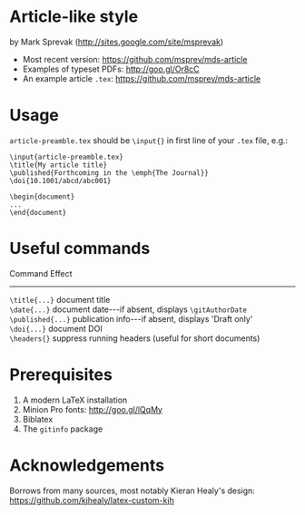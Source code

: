 # Article-like style  

by Mark Sprevak (<http://sites.google.com/site/msprevak>)

* Most recent version: <https://github.com/msprev/mds-article>
* Examples of typeset PDFs: <http://goo.gl/Or8cC>  
* An example article `.tex`: <https://github.com/msprev/mds-article>

# Usage

`article-preamble.tex` should be `\input{}` in first line of your `.tex` file, e.g.:

    \input{article-preamble.tex} 
    \title{My article title}
    \published{Forthcoming in the \emph{The Journal}}
    \doi{10.1001/abcd/abc001}

    \begin{document}
    ...
    \end{document}

# Useful commands

Command           Effect
-------           ------
`\title{...}`     document title  
`\date{...}`			document date---if absent, displays `\gitAuthorDate`  
`\published{...}` publication info---if absent, displays 'Draft only'  
`\doi{...}`				document DOI  
`\headers{}`			suppress running headers (useful for short documents)  

# Prerequisites

1. A modern LaTeX installation
2. Minion Pro fonts: <http://goo.gl/lQqMy>
3. Biblatex
4. The `gitinfo` package

# Acknowledgements

Borrows from many sources, most notably Kieran Healy's design:
<https://github.com/kjhealy/latex-custom-kjh>
